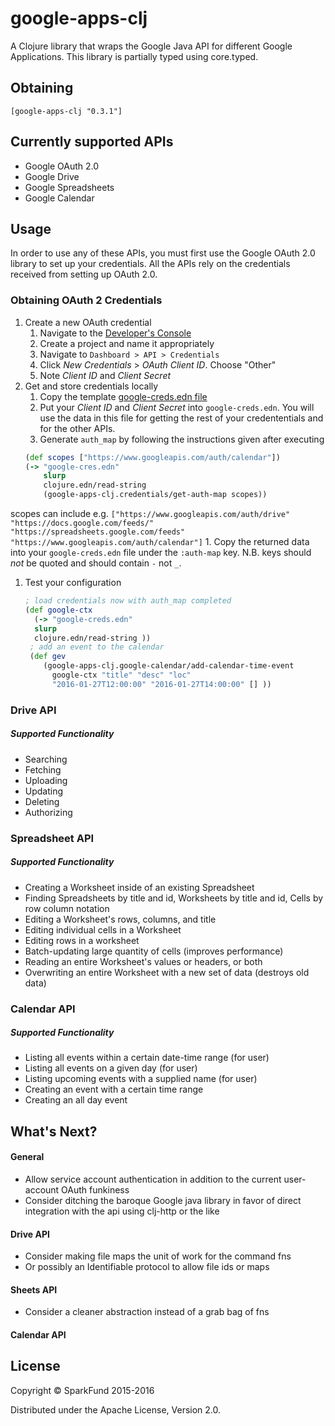 # google-apps-clj

A Clojure library that wraps the Google Java API for different Google
Applications. This library is partially typed using core.typed.

## Obtaining

```
[google-apps-clj "0.3.1"]
```

## Currently supported APIs

* Google OAuth 2.0
* Google Drive
* Google Spreadsheets
* Google Calendar

## Usage
In order to use any of these APIs, you must first use the Google OAuth 2.0 library to set up your credentials. All the APIs rely on the credentials received from setting up OAuth 2.0.

### Obtaining OAuth 2 Credentials

1. Create a new OAuth credential 
    1. Navigate to the [Developer's Console](https://console.developers.google.com)
    2. Create a project and name it appropriately
    3. Navigate to `Dashboard > API > Credentials` 
    4. Click *New Credentials* > *OAuth Client ID*. Choose "Other" 
    5. Note *Client ID* and *Client Secret* 
1. Get and store credentials locally 
    1. Copy the template [google-creds.edn file](https://github.com/dunn-mat/google-apps-clj/blob/master/config/google-creds.edn.template)
    1. Put your *Client ID* and *Client Secret* into `google-creds.edn`. You will use the data in this file for getting the rest of your credententials and for the other APIs.
    1. Generate `auth_map` by following the instructions given after executing
   ```clojure
   (def scopes ["https://www.googleapis.com/auth/calendar"])
   (-> "google-cres.edn" 
       slurp 
       clojure.edn/read-string 
       (google-apps-clj.credentials/get-auth-map scopes))
   ```
  scopes can include e.g. `["https://www.googleapis.com/auth/drive" "https://docs.google.com/feeds/" "https://spreadsheets.google.com/feeds" "https://www.googleapis.com/auth/calendar"]`
    1. Copy the returned data into your `google-creds.edn` file under the `:auth-map` key. N.B. keys should _not_ be quoted and should contain `-` not `_`. 

1. Test your configuration
     ```clojure
     ; load credentials now with auth_map completed
     (def google-ctx 
       (-> "google-creds.edn" 
       slurp 
       clojure.edn/read-string ))
      ; add an event to the calendar
      (def gev 
         (google-apps-clj.google-calendar/add-calendar-time-event 
           google-ctx "title" "desc" "loc" 
           "2016-01-27T12:00:00" "2016-01-27T14:00:00" [] ))
      ```
 

### Drive API

##### Supported Functionality

* Searching
* Fetching
* Uploading
* Updating
* Deleting
* Authorizing

### Spreadsheet API

##### Supported Functionality

* Creating a Worksheet inside of an existing Spreadsheet
* Finding Spreadsheets by title and id, Worksheets by title and id, Cells by row column notation
* Editing a Worksheet's rows, columns, and title
* Editing individual cells in a Worksheet
* Editing rows in a worksheet
* Batch-updating large quantity of cells (improves performance)
* Reading an entire Worksheet's values or headers, or both
* Overwriting an entire Worksheet with a new set of data (destroys old data)

### Calendar API

##### Supported Functionality

* Listing all events within a certain date-time range (for user)
* Listing all events on a given day (for user)
* Listing upcoming events with a supplied name (for user)
* Creating an event with a certain time range
* Creating an all day event

## What's Next?

#### General

* Allow service account authentication in addition to the current
  user-account OAuth funkiness
* Consider ditching the baroque Google java library in favor of
  direct integration with the api using clj-http or the like

#### Drive API
* Consider making file maps the unit of work for the command fns
* Or possibly an Identifiable protocol to allow file ids or maps

#### Sheets API
* Consider a cleaner abstraction instead of a grab bag of fns

#### Calendar API

## License

Copyright © SparkFund 2015-2016

Distributed under the Apache License, Version 2.0.
